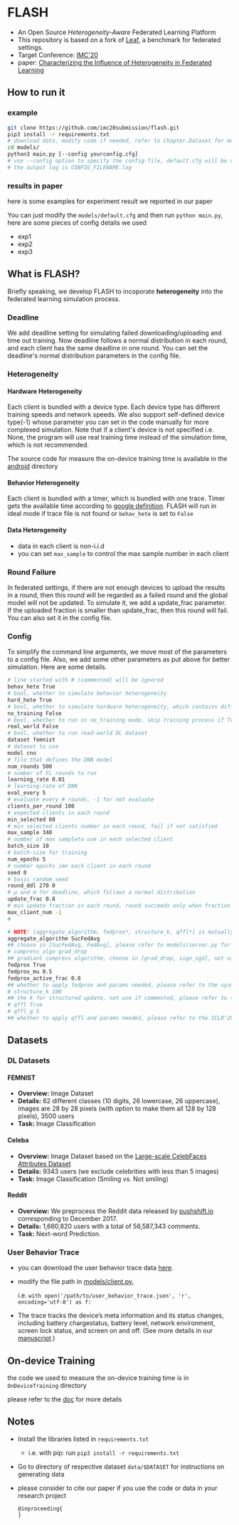 # FLASH

- An Open Source *Heterogeneity-Aware* Federated Learning Platform
- This repository is based on a fork of [Leaf](https://leaf.cmu.edu/), a benchmark for federated settings.
- Target Conference: [IMC'20](https://conferences.sigcomm.org/imc/2020/)
- paper: [Characterizing the Influence of Heterogeneity in Federated Learning]()


## How to run it

### example

```bash
git clone https://github.com/imc20submission/flash.git
pip3 install -r requirements.txt
# download data, modify code if needed, refer to Chapter.Dataset for more details
cd models/
python3 main.py [--config yourconfig.cfg]
# use --config option to specify the config-file, default.cfg will be used if not specified
# the output log is CONFIG_FILENAME.log
```



### results in paper

here is some examples for experiment result we reported in our paper

You can just modify the `models/default.cfg` and then run `python main.py`, here are some pieces of config details we used

- exp1
- exp2
- exp3


## What is FLASH?

Briefly speaking, we develop FLASH to incoporate **heterogeneity** into the federated learning simulation process. 


### Deadline

We add deadline setting for simulating failed downloading/uploading and time out training. Now deadline follows a normal distribution in each round, and each client has the same deadline in one round. You can set the deadline's normal distribution parameters in the config file.



### Heterogeneity

#### Hardware Heterogeneity

Each client is bundled with a device type. Each device type has different training speeds and network speeds. We also support self-defined device type(-1) whose parameter you can set in the code manually for more complexed simulation. Note that if a client's device is not specified i.e. None, the program will use real training time instead of the simulation time, which is not recommended.

The source code for measure the on-device training time is available in the [android](android/) directory



#### Behavior Heterogeneity

Each client is bundled with a timer, which is bundled with one trace. Timer gets the available time according to [google definition](https://arxiv.org/pdf/1902.01046.pdf). FLASH will run in ideal mode if trace file is not found or `behav_hete` is set to `False`



#### Data Heterogeneity

- data in each client is non-i.i.d
- you can set `max_sample` to control the max sample number in each client



### Round Failure

In federated settings, if there are not enough devices to upload the results in a round, then this round will be regarded as a failed round and the global model will not be updated. To simulate it, we add a update_frac parameter. If the uploaded fraction is smaller than update_frac, then this round will fail. You can also set it in the config file.



### Config

To simplify the command line arguments, we move most of the parameters to a config file. Also, we add some other parameters as put above for better simulation. Here are some details.

```bash
# line started with # (commented) will be ignored
behav_hete True 
# bool, whether to simulate behavior heterogeneity
hard_hete True
# bool, whether to simulate hardware heterogeneity, which contains differential on-device training time and network speed
no_training False 
# bool, whether to run in no_training mode, skip training process if True
real_world False
# bool, whether to run read-world DL dataset
dataset femnist 
# dataset to use
model cnn 
# file that defines the DNN model
num_rounds 500 
# number of FL rounds to run
learning_rate 0.01 
# learning-rate of DNN
eval_every 5
# evaluate every # rounds, -1 for not evaluate
clients_per_round 100 
# expected clients in each round
min_selected 60 
# min selected clients number in each round, fail if not satisfied
max_sample 340 
# number of max sampleto use in each selected client
batch_size 10
# batch-size for training 
num_epochs 5 
# number epochs imn each client in each round
seed 0 
# basic random seed
round_ddl 270 0 
# μ and σ for deadline, which follows a normal distribution
update_frac 0.8  
# min update fraction in each round, round succeeds only when fraction of succeeded client not less than #
max_client_num -1
# 

# NOTE! [aggregate_algorithm, fedprox*, structure_k, qffl*] is mutually-exclusive
aggregate_algorithm SucFedAvg 
## choose in [SucFedAvg, FedAvg], please refer to models/server.py for more details
# compress_algo grad_drop
## gradiant compress algorithm, choose in [grad_drop, sign_sgd], not use if commented
fedprox True
fedprox_mu 0.5
fedprox_active_frac 0.8
## whether to apply fedprox and params needed, please refer to the sysml'20 for more details
# structure_k 100
## the k for structured update, not use if commented, please refer to the arxiv for more 
# qffl True
# qffl_q 5
## whether to apply qffl and params needed, please refer to the ICLR'20 for more
```


## Datasets

### DL Datasets

#### FEMNIST

- **Overview:** Image Dataset
- **Details:** 62 different classes (10 digits, 26 lowercase, 26 uppercase), images are 28 by 28 pixels (with option to make them all 128 by 128 pixels), 3500 users
- **Task:** Image Classification



#### Celeba

- **Overview:** Image Dataset based on the [Large-scale CelebFaces Attributes Dataset](http://mmlab.ie.cuhk.edu.hk/projects/CelebA.html)
- **Details:** 9343 users (we exclude celebrities with less than 5 images)
- **Task:** Image Classification (Smiling vs. Not smiling)



#### Reddit

- **Overview:** We preprocess the Reddit data released by [pushshift.io](https://files.pushshift.io/reddit/) corresponding to December 2017.
- **Details:** 1,660,820 users with a total of 56,587,343 comments. 
- **Task:** Next-word Prediction.




### User Behavior Trace

- you can download the user behavior trace data [here](https://drive.google.com/file/d/1M62hlt2KpF6IRGZi_gEDv7DE3_s0_ihD/view?usp=sharing).

- modify the file path in [models/client.py](models/client.py), 

  i.e.  `with open('/path/to/user_behavior_trace.json', 'r', encoding='utf-8') as f: ` 

- The trace tracks the device’s meta information and its status changes, including battery chargestatus, battery level, network environment, screen lock status, and screen on and off. (See more details in our [manuscript]().)



## On-device Training

the code we used to measure the on-device training time is in `OnDeviceTraining` directory

please refer to the [doc](OnDeviceTraining/README.md) for more details



## Notes

- Install the libraries listed in ```requirements.txt```

  - i.e. with pip: run ```pip3 install -r requirements.txt```

- Go to directory of respective dataset `data/$DATASET` for instructions on generating data

- please consider to cite our paper if you use the code or data in your research project

  ```
  @inproceeding{
  }
  ```

  
